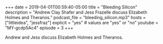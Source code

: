 +++
date = 2019-04-01T00:59:40-05:00
title = "Bleeding Silicon"
description = "Andrew Clay Shafer and Jess Frazelle discuss Elizabeth Holmes and Theranos."
podcast_file = "bleeding_silicon.mp3"
hosts = ["littleidea", "jessfraz"]
explicit = "yes" # values are "yes" or "no"
youtube = "MY-gcdp5Ac4"
episode = 3
+++

Andrew and Jess discuss Elizabeth Holmes and Theranos.
